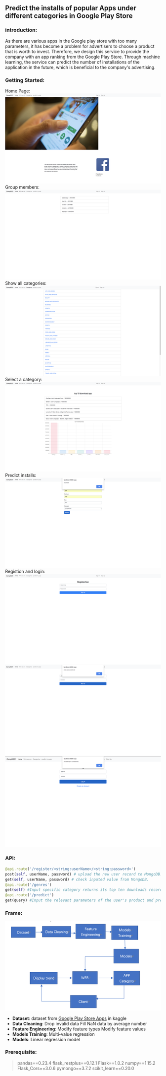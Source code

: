 ## Predict the installs of popular Apps under different categories in Google Play Store
### introduction:
As there are various apps in the Google play store with too many parameters, it has become a problem for advertisers to choose a product that is worth to invest.
Therefore, we design this service to provide the company with an app ranking from the Google Play Store. Through machine learning, the service can predict the number of installations of the application in the future, which is beneficial to the company's advertising.

### Getting Started:
Home Page:
![Alt text](./image/1.png)
Group members:
![Alt text](./image/2.png)
Show all categories:
![Alt text](./image/3.png)
Select a category:
![Alt text](./image/4.png)
Predict installs:
![Alt text](./image/5.png)
Registion and login:
![Alt text](./image/7.png)
![Alt text](./image/8.png)
![Alt text](./image/9.png)



### API:
``` python
@api.route('/register/<string:userName>/<string:password>')
post(self, userName, password) # upload the new user record to MongoDB.
get(self, userName, password) # check inputed value from MongoDB.
@api.route('/genres')
get(self) #Input specific category returns its top ten downloads records.
@api.route('/predict')
get(query) #Input the relevant parameters of the user's product and predict the download volume.
```
### Frame:
![Alt text](./image/10.png)
- **Dataset**:
dataset from  [Google Play Store Apps](https://www.kaggle.com/lava18/google-play-store-apps) in kaggle
- **Data Cleaning**:
Drop invalid data
Fill NaN data by average number
- **Feature Engineering**:
Modify feature types
Modify feature values
- **Models Training**: 
Multi-value regression
- **Models**:
Linear regression model

### Prerequisite:
> pandas==0.23.4
flask_restplus==0.12.1
Flask==1.0.2
numpy==1.15.2
Flask_Cors==3.0.6
pymongo==3.7.2
scikit_learn==0.20.0












